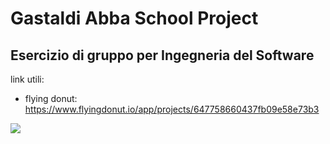 # Gastaldi Abba School Project

## Esercizio di gruppo per Ingegneria del Software

link utili: 
- flying donut: https://www.flyingdonut.io/app/projects/647758660437fb09e58e73b3 
<img src="https://www.figurines-mania.com/85492-large_default/nendoroid-hitori-gotoh-bocchi-the-rock.jpg">
